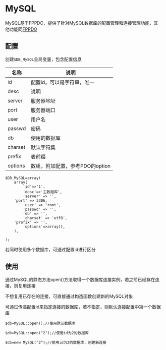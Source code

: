 # MySQL

MySQL基于FPPDO，提供了针对MySQL数据库的配置管理和连接管理功能，其他功能同[FPPDO](FPPDO.md)

## 配置

创建`$DB_MySQL`全局变量，包含配置信息

|  名称   |              说明               |
| ------- | ------------------------------- |
| id      | 配置id，可以是字符串，唯一      |
| desc    | 说明                            |
| server  | 服务器地址                      |
| port    | 服务器端口                      |
| user    | 用户名                          |
| passwd  | 密码                            |
| db      | 使用的数据库                    |
| charset | 默认字符集                      |
| prefix  | 表前缀                          |
| options | 数组，附加配置，参考PDO的option |


```
$DB_MySQL=array(
	array(
		'id'=>'1',
		'desc'=>'主数据库',
		'server' => '',
    'port' => 3306,
		'user' => 'root',
		'passwd' => '',
		'db' => '',
		'charset' => 'utf8',
    'prefix' => '',
		'options'=>array(),
	),

);
```

若同时使用多个数据库，可通过配置id进行区分

## 使用

通过MySQL的静态方法open()方法取得一个数据库连接实例，若之前已经存在连接，则复用连接

不想复用已存在的连接，可直接通过构造函数创建新的MySQL对象

可通过传递配置id来指定连接的数据库，若不指定，则默认连接配置中第一个数据库

```
$db=MySQL::open();//使用默认数据库

$db=MySQL::open("2");//使用id为2的数据库

$db=new MySQL("2");//使用id为2的数据库，创建新连接

```
